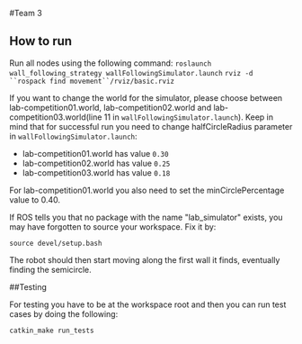 #Team 3

## How to run

Run all nodes using the following command:
`roslaunch wall_following_strategy wallFollowingSimulator.launch`
`rviz -d ``rospack find movement``/rviz/basic.rviz`

If you want to change the world for the simulator, please choose between lab-competition01.world, lab-competition02.world and lab-competition03.world(line 11 in `wallFollowingSimulator.launch`).
Keep in mind that for successful run you need to change halfCircleRadius parameter in `wallFollowingSimulator.launch`:
* lab-competition01.world has value `0.30`
* lab-competition02.world has value `0.25`
* lab-competition03.world has value `0.18`

For lab-competition01.world you also need to set the minCirclePercentage value to 0.40.

If ROS tells you that no package with the name "lab_simulator" exists, you may have forgotten to source your workspace. Fix it by:

`source devel/setup.bash`

The robot should then start moving along the first wall it finds, eventually finding the semicircle.


##Testing

For testing you have to be at the workspace root and then you can run test cases by doing the following:

`catkin_make run_tests`
